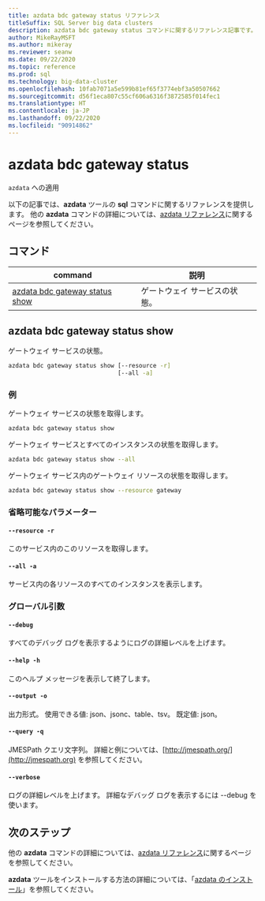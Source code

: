 ```yaml
---
title: azdata bdc gateway status リファレンス
titleSuffix: SQL Server big data clusters
description: azdata bdc gateway status コマンドに関するリファレンス記事です。
author: MikeRayMSFT
ms.author: mikeray
ms.reviewer: seanw
ms.date: 09/22/2020
ms.topic: reference
ms.prod: sql
ms.technology: big-data-cluster
ms.openlocfilehash: 10fab7071a5e599b81ef65f3774ebf3a50507662
ms.sourcegitcommit: d56f1eca807c55cf606a6316f3872585f014fec1
ms.translationtype: HT
ms.contentlocale: ja-JP
ms.lasthandoff: 09/22/2020
ms.locfileid: "90914862"
---
```

# <a name="azdata-bdc-gateway-status"></a>azdata bdc gateway status

`azdata` への適用

以下の記事では、**azdata** ツールの **sql** コマンドに関するリファレンスを提供します。 他の **azdata** コマンドの詳細については、[azdata リファレンス](reference-azdata.md)に関するページを参照してください。

## <a name="commands"></a>コマンド

|command|説明|
| --- | --- |
[azdata bdc gateway status show](#azdata-bdc-gateway-status-show) | ゲートウェイ サービスの状態。
## <a name="azdata-bdc-gateway-status-show"></a>azdata bdc gateway status show
ゲートウェイ サービスの状態。
```bash
azdata bdc gateway status show [--resource -r] 
                               [--all -a]
```
### <a name="examples"></a>例
ゲートウェイ サービスの状態を取得します。
```bash
azdata bdc gateway status show
```
ゲートウェイ サービスとすべてのインスタンスの状態を取得します。
```bash
azdata bdc gateway status show --all
```
ゲートウェイ サービス内のゲートウェイ リソースの状態を取得します。
```bash
azdata bdc gateway status show --resource gateway
```
### <a name="optional-parameters"></a>省略可能なパラメーター
#### `--resource -r`
このサービス内のこのリソースを取得します。
#### `--all -a`
サービス内の各リソースのすべてのインスタンスを表示します。
### <a name="global-arguments"></a>グローバル引数
#### `--debug`
すべてのデバッグ ログを表示するようにログの詳細レベルを上げます。
#### `--help -h`
このヘルプ メッセージを表示して終了します。
#### `--output -o`
出力形式。  使用できる値: json、jsonc、table、tsv。  既定値: json。
#### `--query -q`
JMESPath クエリ文字列。 詳細と例については、[http://jmespath.org/](http://jmespath.org) を参照してください。
#### `--verbose`
ログの詳細レベルを上げます。 詳細なデバッグ ログを表示するには --debug を使います。

## <a name="next-steps"></a>次のステップ

他の **azdata** コマンドの詳細については、[azdata リファレンス](reference-azdata.md)に関するページを参照してください。 

**azdata** ツールをインストールする方法の詳細については、「[azdata のインストール](..\install\deploy-install-azdata.md)」を参照してください。

